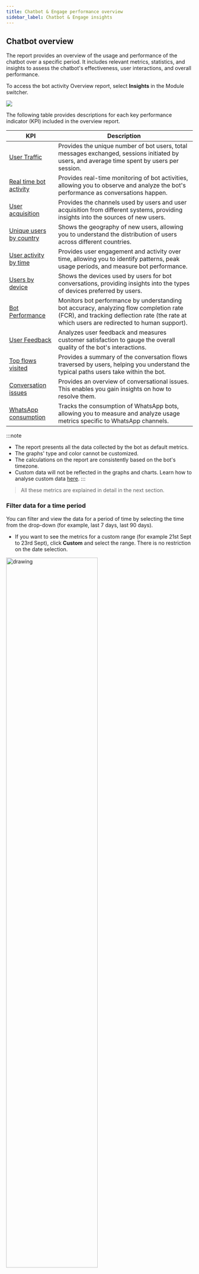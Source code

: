 ```yaml
---
title: Chatbot & Engage performance overview
sidebar_label: Chatbot & Engage insights
---
```



## Chatbot overview

The report provides an overview of the usage and performance of the chatbot over a specific period. It includes relevant metrics, statistics, and insights to assess the chatbot's effectiveness, user interactions, and overall performance.

To access the bot activity Overview report, select **Insights** in the Module switcher.

![](https://hackmd.io/_uploads/Byf19t_vn.png)

The following table provides descriptions for each key performance indicator (KPI) included in the overview report.


| KPI                       | Description   |
| ---------------------------- | ------- |
| [User Traffic](#1)           | Provides the unique number of bot users, total messages exchanged, sessions initiated by users, and average time spent by users per session.                                            |
| [Real time bot activity](#2) | Provides real-time monitoring of bot activities, allowing you to observe and analyze the bot's performance as conversations happen.                                                |
| [User acquisition](#3)             | Provides the channels used by users and user acquisition from different systems, providing insights into the sources of new users.                                          |
| [Unique users by country](#4)      | Shows the geography of new users, allowing you to understand the distribution of users across different countries.     |
| [User activity by time](#5)        | Provides user engagement and activity over time, allowing you to identify patterns, peak usage periods, and measure bot performance.  |
| [Users by device](#6)              | Shows the devices used by users for bot conversations, providing insights into the types of devices preferred by users. |
| [Bot Performance](#7)              | Monitors bot performance by understanding bot accuracy, analyzing flow completion rate (FCR), and tracking deflection rate (the rate at which users are redirected to human support). |
| [User Feedback](#8)                | Analyzes user feedback and measures customer satisfaction to gauge the overall quality of the bot's interactions.       |
| [Top flows visited](#9)            | Provides a summary of the conversation flows traversed by users, helping you understand the typical paths users take within the bot.|
| [Conversation issues](#10)          | Provides an overview of conversational issues. This enables you gain insights on how to resolve them.   |
| [WhatsApp consumption](#11) |	Tracks the consumption of WhatsApp bots, allowing you to measure and analyze usage metrics specific to WhatsApp channels. |

:::note 
* The report presents all the data collected by the bot as default metrics.
* The graphs' type and color cannot be customized.
* The calculations on the report are consistently based on the bot's timezone.
* Custom data will not be reflected in the graphs and charts. Learn how to analyse custom data [here](https://docs.yellow.ai/docs/platform_concepts/growth/dataexplorer/customtables). 
::: 

> All these metrics are explained in detail in the next section. 


### Filter data for a time period

You can filter and view the data for a period of time by selecting the time from the drop-down (for example, last 7 days, last 90 days). 
- If you want to see the metrics for a custom range (for example 21st Sept to 23rd Sept), click **Custom** and select the range. There is no restriction on the date selection.

<img src="https://i.imgur.com/cAq1z5N.png" alt="drawing" width="70%"/>      


### <a name="fil"></a> Filter data for channels

By default, you will see the data for all the channels. To view data for a specific channel, click on the **Channels** drop-down and choose the activated channel.

<img src="https://i.imgur.com/Am22nJN.png" alt="drawing" width="100%"/>      


### Export analytics data

You can download the following data from the insights page:

* User traffic
* Real time bot activity
* User activity by time
* User acquisition
* Unique users by country
* Users by device
* Bot performance
* Top flows visited
* User feedback

To download (export) specific data from the insights page, follow these steps:

1. Click on **Export data**.
2. Navigate to the report that you want to download and click **Export Reports**. You can choose to download all the reports as an excel file.

The file downloaded will only have data of the time range you have selected. 

:::info
For instructions on how to schedule report download, click [here](https://docs.yellow.ai/docs/cookbooks/insights/schedulerawreports).
:::

<img src="https://hackmd.io/_uploads/S1XN75dPn.png" alt="drawing" width="70%"/>      



---------------------


### Comparison between two time ranges

- To benchmark the performance, the same metric is calculated for the selected duration and a similar duration prior to the start date. The metrics for the selected duration are represented by a bold line, while the metrics for the previous duration are represented by a dotted line.
- The % values displayed in a smaller font (in green/red) represent the difference in metrics between the two time ranges. For example, it shows the growth or decline of unique users in the selected time range (this week) compared to the previous time range (last week).
    <img src="https://i.imgur.com/ExglSe8.png" alt="drawing" width="60%"/>



--------

## <a name="1"></a> User traffic

The User traffic widget provides insights into the performance of a chatbot within a specific timeframe. You can analyze metrics such as the number of users, messages, sessions, and session duration. 

|Metric|  Description |  Calculation |Use cases |
|---|  ---- |   ---- | ---- |
|**Users** | The unique number of users who conversed with the bot.|The unique count of users from the list of messages exchanged on the bot. It is calculated using the [hyperloglog](https://en.wikipedia.org/wiki/HyperLogLog) algorithm.| Measure the bot's reach and popularity through unique user count. <br/>  <br/>Monitor changes in user count to track bot adoption and growth.|
|**Messages**| The total number of messages exchanged between the bot and users, as well as live agents and users. | The sum of all the messages exchanged (User + bot + agent + notification messages). |  Gain insights into communication volume and patterns between users, the bot, and live agents. <br/><br/> Track engagement and interaction levels to improve communication channels.
| **Sessions** |The total number of sessions created. It includes two types of session counts: <br/> **Bot-only sessions**: Sessions entirely handled by a bot. <br/><br/> **Sessions with both bot and live agent**: Sessions that involve a combination of bot interactions and interactions with a live agent. |Session data is the sum of all the sessions created by the user in the selected period. |Get an overview of user sessions, including bot-only sessions and sessions with both bot and live agent. <br/><br/> Monitor user engagement patterns and balance between bot and live agent interactions. | 
|**Session duration** | The average time spent by the users conversing with the bot. <br/> A session lasts for 24 hours, during which any number of user interactions of a user are considered as one single session. | The average of the total time users conversed with the bot across all channels by the total number of sessions. |  Analyze average session duration to understand user engagement and satisfaction levels. <br/><br/>  Use session duration as a metric to assess and improve the bot's effectiveness over time.|


<img src="https://hackmd.io/_uploads/BkuEGqOw2.png" alt="drawing" width="50%"/> 

> User traffic is calculated for all the channels.


--------

## <a name="2"></a> Real time bot activity

This widget provides real-time monitoring of the bot's usage activity and the flows triggered by users. The following values are displayed:
- **Active users right now**: Active users shows the aggregated frequency of unique users in minute granularity for the past 30 minutes.
- **Users per minute**: For each flow, the start event is recorded and displayed here, showing the count of those start events for each flow within the last hour.

    <img src="https://i.imgur.com/2TNnwNq.png" alt="drawing" width="40%"/>

> Real-time bot activity is calculated for all the channels.

------

## <a name="3"></a> User acquisition

User acquisition widget shows the count of unique users conversing with the bot from various sources.

|Metric|  Description | Use cases |
|---|  ---- |   ---- | 
|**Traffic channels** <br/> <br/> (Calculated for all the channels)|  The frequency of unique users messaging the bot is categorized by source (traffic channel) and aggregated into daily buckets for the chosen date range. |  **User acquisition analysis**: Assess the effectiveness of traffic channels in acquiring new users. <br/> <br/>**Channel performance evaluation**: Evaluate the performance of different channels based on daily user frequency. |
| **Platform/Medium**  <br/><br/> (Calculated for Web & Mobile) | The frequency of unique users messaging the bot is categorized based on the device they originate from and aggregated into daily buckets within the specified date range. <br/><br/>**Note**: The count may be significantly lower compared to the total number of users, as other channels such as WhatsApp and Facebook do not provide device data. Therefore, the graph only represents users on the Yellow.ai bot.| **Platform/Medium analysis**: Analyze user frequency based on device or platform to tailor bot features and optimize user experience. <br/> <br/> **Platform/Medium comparison**: Compare user engagement across platforms to inform resource allocation and marketing strategies.|


<img src="https://hackmd.io/_uploads/HyC1f5uD2.png" alt="drawing" width="50%"/>

-----

## <a name="4"></a> Unique users by country 

Unique users by country widget shows the count of unique users conversing with the bot from various countries (demography/location). The top 5 countries and their percentage contributions are shown. 

**Calculation logic**: Unique users by country is calculated by capturing the IP address of the user which is then translated to a standard location using the standard ip2location database.

**Usecases**:

- **Geographical user analysis**: Understand user distribution across countries to inform regional strategies.  
- **Localization and targeting**: Tailor content and features based on the unique users by country data.


<img src="https://i.imgur.com/mQK60AQ.png" alt="drawing" width="60%"/>

> Web & Mobile are the only channels for which an IP Address can be captured hence, unique users by country is calculated for **Web & Mobile**.

:::note
The count may be significantly lower compared to the total number of users since it shows users only from the source - Web & Mobile.
:::

-----

## <a name="5"></a> User activity by time

**User activity by time** graph displays the user frequency over a specific period, organized by the day of the week and time of day. By exporting this data for a desired time range, such as the last 7 days, you can analyze when user activity was at its highest and lowest points.

**Calculation logic**:
User activity by time is calculated by aggregating the number of unique users who interacted with the bot within each hourly interval for the selected period. 

**Usecases**: 
- **Resource allocation**: Identify peak user activity hours to allocate resources effectively and ensure prompt responses to user inquiries. 
- **Scheduled maintenance**: Determine low-activity hours to schedule maintenance activities, minimizing service disruption for users. 
- **Marketing campaigns**: Identify optimal hours with high user engagement and conversion rates for launching targeted marketing campaigns.


<img src="https://i.imgur.com/T2u93Ao.png" alt="drawing" width="60%"/>

> User activity is calculated for all the channels.

----

## <a name="6"></a> Users by device 


**Users by device** widget shows the different kinds of user devices from which the bot was accessed. 

**Calculation logic**: 
The frequency of unique users conversing with the bot is segregated based on the device they use and aggregated for the selected date range. 

**Use cases**: 
- **Device usage analysis**: Analyze user distribution across different devices for optimization. 
- **Device specific optimization**: Optimize user experience based on device-specific data.|

<img src="https://hackmd.io/_uploads/BJqN0hODh.png" alt="drawing" width="50%"/>

> Users by device is calculated for Web & Mobile.       
> Device details are available only for Web & Mobile source because other channels like WhatsApp, Facebook, etc. do not share this data.


----

## <a name="7"></a> Bot performance

**Bot performance widget** shows the bot's performance based on the accuracy of the bot in identifying customer intents, flow start, flow end, and drop-offs. This can be used to understand how accurately the bot is serving the user queries.

|Metric|  Description |  Calculation |
|---|  ---- |   ---- | 
| **Bot accuracy** |  Bot accuracy shows you the percentage of user messages that are identified by the bot (with a certain amount of confidence). | **Bot accuracy** = `[1 - (Unidentified user messages / Total User Messages)]*100` | 
|**Flow completion rate** | Flow completion rate is a measure of how many customer intents are being fulfilled by the bot for every 100 intents started by the users.| For every flow the user takes, the flow started and the flow completed event is being triggered. <br/><br/>  **Flow completion rate**: `[(Flow Completed Events) / (Flow Started Events)]* 100` |
| **Deflection rate** | The deflection rate is the % age of queries that the bot was able to resolve without transferring the chat to a live agent. This is a measure of self-serve enabled by the bot. <br/> <br/> **Note**: **Human takeover** rate is now replaced with **Deflection rate** because it is a better indication of the bot's performance.| For every conversation that happens on the bot, a human takeover event is triggered when the user requests for or is automatically transferred to a live agent. This metric is a count of all the sessions that do not have this human takeover event. <br/><br/>  **Deflection rate** = `(Bot sessions without agent handover / Total sessions) * 100` |

<img src="https://i.imgur.com/2fMs9iy.png" alt="drawing" width="60%"/>

> Bot performance is calculated for all the channels.

----------

## <a name="8"></a> User feedback (CSAT)

**CSAT** widget shows the **Customer satisfaction (CSAT)** score given by users for the **bot** and **agent sessions**. Both of these scores are on a scale of 0 to 5. 
The graph shows a comparison of user feedback on bot session vs agent session at the day level for the selected timeframe.

<img src="https://lh5.googleusercontent.com/pEwKhxwpRidsJWDxu3mksdvv-hJ3fpl40s1pHCXnCvBO8t4U45ezuJ4uzgLJUQe-4_rMFZAIvLyofJkU_TjkCLjutJnZm9H9qwtCUlLNFIXGunqFH0Qs5jrn2nl5XEncrzm6gyxH2fkzGeBuBzGphiTe-wtz3klVVM7if3Umpn78EnErBcHMRF500CMGow" alt="drawing" width="50%"/>

:::info
Learn more on how to track CSAT for your bot [here](https://docs.yellow.ai/docs/cookbooks/insights/botagentfedback#4-view-user-feedback-on-insights).

- CSAT is calculated for **Bot** interaction where Feedback node is used.
- CSAT is calculated for **Agent** interaction when Inbox CSAT is enabled. 
:::

-----

## <a name="9"></a> Top flows visited

:::info
Detailed report on flows visited can be viewed on the [Funnels](https://docs.yellow.ai/docs/platform_concepts/growth/funnels) section.
:::

<img src="https://hackmd.io/_uploads/Skbm9huDn.png" alt="drawing" width="60%"/>


**Top flows visited** widget shows the frequently triggered flows by the users and the average time users took to complete these flows. 

**Calculation logic**:     
For every flow, the completion event is triggered. The count of those completed events along with the time it took to complete those events is shown here for the selected duration.

You can see, name of the flow, the number of times this flow was visited in the selected time range and the average number of seconds a customer stayed on the flow (time taken within the flow). 


> Top flows visited is calculated for all the channels.




----

## <a name="10"></a> Conversational issues 

:::info
Click [here](https://docs.yellow.ai/docs/cookbooks/insights/convissue) for a detailed guide on how to analyse conversational issues. 
:::

On the **Conversational issues** widget, the analytics based on the [conversation logs](https://docs.yellow.ai/docs/platform_concepts/studio/analyze/chat-logs) (studio). 

- You can select the **Overview/Analyse** tab and understand the conversational issues. 
![](https://hackmd.io/_uploads/S1wFOc_Ph.png)

- At the end of the widget, you can analyze the metrics for the selected date range. To see these conversations, click **View conversation logs**, you will be directed to the **Studio > Conversation logs** page.  
![](https://i.imgur.com/ALU3xMi.png)



|  Tab | Description | 
|  ---- | ----------- |  
| **Overview** | This is a time-series view of the priority issues identified in your bot-user conversations. |
| **Analyse** |  Select the **Analyse** tab to see a detailed view of conversation issues along with their severity and count of total occurrences.  <br/><br/>Four **common issues**: Unidentified user response, Missing bot response, Validation limit exceeded and Fallback limit exceeded encountered by the bot are listed along with the **Suggested next steps**. <br/><br/> To **resolve** these issues, you can click on each issue to get redirected to the conversation logs where those issues have been identified. These conversations are filtered for the selected parameters, that is, applied date range and tag (identified issue). |



-----

## Channel consumption

### <a name="11"></a> WhatsApp comsumption

In the WhatsApp comsumption widget, you can select a WhatsApp phone number from the dropdown to see the consumption trends for that specific number.    
If no number is selected, the data will be compiled and displayed for all the numbers collectively.

<img src="https://hackmd.io/_uploads/H1J0UVwwn.png" alt="drawing" width="50%"/> 

The three categories tracked for WhatsApp phone numbers are:

| Category                         | Sub category    | Description |
| -------------------------------- | --- | ----------- |
| **Business-initiated conversations** |     |  Conversations initiated by the bot or business to provide information, send notifications, or engage with users based on predefined triggers or events.        |
||Authentication | Indicates the business initiated the conversation with a message template categorized as AUTHENTICATION. |
||Marketing | Indicates the business initiated the conversation with a message template categorized as MARKETING.|
||Utility | Indicates the business initiated the conversation with a message template categorized as UTILITY.|
| **User-initiated conversations**     |     |   Conversations initiated by users who send messages or queries to the bot, seeking information or assistance.          |
||Service | Indicates the user initiated the conversation. |
|| Referral conversion | Indicates the user initiated the conversation by clicking a **Click to WhatsApp ad** or a Facebook Page **Call-to-Action** button.|
| **Referral Initiated**           |     |  Conversations that occur when users refer the bot to others, allowing the bot to initiate personalized conversations with those referred contacts.           |

> The WhatsApp consumption is calculated specifically for the WhatsApp channel. 

:::note
Prior to June 1, 2023, only the main categories of Business-initiated, User-initiated, and Referral conversations were tracked without the subcategories. However, with the [WhatsApp update](https://developers.facebook.com/docs/whatsapp/updates-to-pricing/), the subcategories (Authentication, Marketing, Utility, Service, and Referral conversations) are now included in the widget.
Here are a few points to note:
1. If you select a time period before June 1, 2023, you won't see the updated subcategories in the widget.
2. If your custom date range includes both dates before and after June 1, 2023, the updated categories will be applied to the entire range. The subcategories will be available only for the data generated after June 1, 2023.
3. Due to these updates, there might be a mismatch in the data when comparing periods before and after June 1, 2023.
:::




### SMS consumption

This shows the **total number of SMS units used** and the **overall count of messages sent** during a specific timeframe. Units in SMS consumption are calculated based on the number of characters involved in a message. For instance, if a single SMS contains a message with characters that exceed a certain limit, it might be counted as consuming 2 units rather than just one.

   <img src="https://i.imgur.com/0r6ai2a.png" width="50%"/>


* **Analyze consumption for your preferred timeframe**: Select your preferred timeframe from the corresponding dropdown box within the report, which includes options such as Today, Yesterday, Last 7 days, Last 28 days, Last 90 days, and Custom date range.
* **View consumption a specific sender ID**: Select the specific sender ID for which you wish to view the SMS consumption report from the respective dropdown box within the report.


